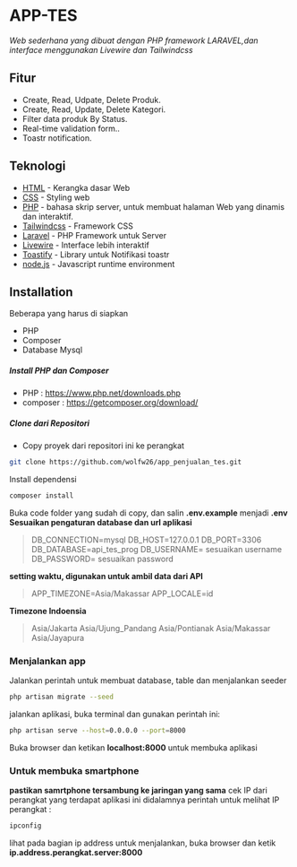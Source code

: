 # APP-TES
_Web sederhana yang dibuat dengan PHP framework LARAVEL,dan interface menggunakan Livewire dan Tailwindcss_

## Fitur

- Create, Read, Udpate, Delete Produk.
- Create, Read, Update, Delete Kategori.
- Filter data produk By Status.
- Real-time validation form..
- Toastr notification.


## Teknologi


- [HTML] - Kerangka dasar Web
- [CSS] - Styling web
- [PHP] - bahasa skrip server, untuk membuat halaman Web yang dinamis dan interaktif.
- [Tailwindcss] - Framework CSS
- [Laravel] - PHP Framework untuk Server
- [Livewire] - Interface lebih interaktif
- [Toastify] - Library untuk Notifikasi toastr
- [node.js] - Javascript runtime environment


## Installation
Beberapa yang harus di siapkan 
- PHP
- Composer
- Database Mysql

##### Install PHP dan Composer
- PHP : https://www.php.net/downloads.php
- composer : https://getcomposer.org/download/

##### Clone dari Repositori
- Copy proyek dari repositori ini ke perangkat
```sh
git clone https://github.com/wolfw26/app_penjualan_tes.git
```
Install  dependensi

```sh
composer install
```

Buka code folder yang sudah di copy, dan salin **.env.example** menjadi **.env**
**Sesuaikan pengaturan database dan url aplikasi**

> DB_CONNECTION=mysql
> DB_HOST=127.0.0.1
> DB_PORT=3306
> DB_DATABASE=api_tes_prog
> DB_USERNAME= sesuaikan username
> DB_PASSWORD= sesuaikan password

**setting waktu, digunakan untuk ambil data dari API**

> APP_TIMEZONE=Asia/Makassar
> APP_LOCALE=id

**Timezone Indoensia**
> Asia/Jakarta
> Asia/Ujung_Pandang
> Asia/Pontianak
> Asia/Makassar
> Asia/Jayapura

### Menjalankan app
Jalankan perintah untuk membuat database, table dan menjalankan seeder

```sh
php artisan migrate --seed
```
jalankan aplikasi, buka terminal dan gunakan perintah ini:
```sh
php artisan serve --host=0.0.0.0 --port=8000
```
Buka browser dan ketikan **localhost:8000** untuk membuka aplikasi

### Untuk membuka smartphone
 **pastikan samrtphone tersambung ke jaringan yang sama**
cek IP dari perangkat yang terdapat aplikasi ini didalamnya
perintah untuk melihat IP perangkat : 
```sh
ipconfig
```
lihat pada bagian ip address
untuk menjalankan, buka browser dan ketik **ip.address.perangkat.server:8000**




   [HTML]: <https://developer.mozilla.org/en-US/docs/Web/HTML>
   [Livewire]: <https://livewire.laravel.com/>
   [Tailwindcss]: <https://tailwindcss.com/>
   [Laravel]: <https://laravel.com/docs/10.x>
   [Toastify]: <https://github.com/apvarun/toastify-js>
   [Mysql]: <https://www.mysql.com/>
   [node.js]: <http://nodejs.org>
   [CSS]: <https://www.w3schools.com/css/>
   [PHP]:<https://www.php.net/>
